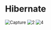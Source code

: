 # Hibernate
![Capture](https://github.com/Chouaibkoraichi/Hibernate/assets/147485171/3078136c-fb67-49c0-b218-9cd6aa395066)
![2](https://github.com/Chouaibkoraichi/Hibernate/assets/147485171/c53a79dc-f976-447c-8c02-013cab37bbae)
![4](https://github.com/Chouaibkoraichi/Hibernate/assets/147485171/d857c713-ac54-4b2b-b27b-e203386e05b9)

